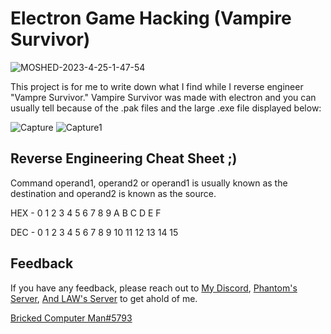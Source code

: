 
# Electron Game Hacking (Vampire Survivor)

![MOSHED-2023-4-25-1-47-54](https://user-images.githubusercontent.com/130214281/234185797-209c0e48-b7b3-4443-abe5-22523ac2507f.gif)


This project is for me to write down what I find while I reverse engineer "Vampre Survivor." Vampire Survivor was made with electron and you can usually tell because of the .pak files and the large .exe file displayed below:


![Capture](https://user-images.githubusercontent.com/130214281/234105681-76cea2f8-ad7d-42ab-942c-642b9fa33e66.PNG)
![Capture1](https://user-images.githubusercontent.com/130214281/234105684-ac0f05f8-78b7-4df3-9f95-e1791a5c05e8.PNG)

## Reverse Engineering Cheat Sheet ;)

Command operand1, operand2 or operand1 is usually known as the destination and operand2 is known as the source.

HEX - 0 1 2 3 4 5 6 7 8 9 A B C D E F

DEC - 0 1 2 3 4 5 6 7 8 9 10 11 12 13 14 15

## Feedback

If you have any feedback, please reach out to [My Discord](discordapp.com/users/1003795351439953920), [Phantom's Server](https://discord.gg/sealedsaucer), [And LAW's Server](https://discord.gg/l-l-w-community-836621542917275668) to get ahold of me.

[Bricked Computer Man#5793](discordapp.com/users/1003795351439953920)

